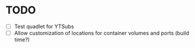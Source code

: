 # TODO

- [ ] Test quadlet for YTSubs
- [ ] Allow customization of locations for container volumes and ports (build time?)
